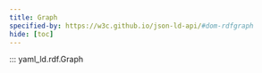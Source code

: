 ```yaml
---
title: Graph
specified-by: https://w3c.github.io/json-ld-api/#dom-rdfgraph
hide: [toc]
---
```


::: yaml_ld.rdf.Graph

